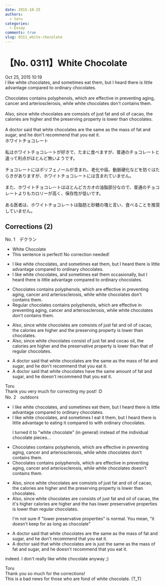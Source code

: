 ```yaml
---
date: 2015-10-25
authors:
  - toru
categories:
  - Essay
comments: true
slug: 0311_white-chocolate
---
```


# 【No. 0311】White Chocolate
<div class="date">Oct 25, 2015 10:19</div>
<div id="post"><div id="body_show_ori">
I like white chocolates, and sometimes eat them, but I heard there is little advantage compared to ordinary chocolates.<br/><br/>Chocolates contains polyphenols, which are effective in preventing aging, cancer and arteriosclerosis, while white chocolates don't contains them.<br/><br/>Also, since white chocolates are comsists of just fat and oil of cacao, the calories are higher and the preserving property is lower than chocolates.<br/><br/>A doctor said that white chocolates are the same as the mass of fat and sugar, and he don't recommend that you eat it.
</div></div>

<!-- more -->

<div id="post_ja"><div id="body_show_mo">
ホワイトチョコレート<br/><br/>私はホワイトチョコレートが好きで、たまに食べますが、普通のチョコレートと違って利点がほとんど無いようです。<br/><br/>チョコレートにはポリフェノールが含まれ、老化や癌、動脈硬化などを防ぐはたらきがありますが、ホワイトチョコレートには含まれていません。<br/><br/>また、ホワイトチョコレートはほとんどカカオの油脂部分なので、普通のチョコレートよりもカロリーが高く、保存性が低いです。<br/><br/>ある医者は、ホワイトチョコレートは脂肪と砂糖の塊と言い、食べることを推奨していません。
</div></div>

## Corrections (2)
<div id="block"><div class="first_name"> No. 1　<span class="just_name">デクラン</span></div><div id="block2">
<ul class="correction_field">
<li class="incorrect">White Chocolate</li>
<li class="corrected perfect">This sentence is perfect! No correction needed!</li>
</ul>
<ul class="correction_field">
<li class="incorrect">I like white chocolates, and sometimes eat them, but I heard there is little advantage compared to ordinary chocolates.</li>
<li class="corrected correct">
I like white chocolates, and <span class="sline">sometimes</span> eat them <span class="f_blue">occasionally</span>, but I heard there is little advantage compared to ordinary chocolates.
</li>
</ul>
<ul class="correction_field">
<li class="incorrect">Chocolates contains polyphenols, which are effective in preventing aging, cancer and arteriosclerosis, while white chocolates don't contains them.</li>
<li class="corrected correct">
<span class="f_blue">Regular c</span>hocolates contain<span class="sline">s</span> polyphenols, which are effective in preventing aging, cancer and arteriosclerosis, while white chocolates don't <span class="sline">contains them</span>.
</li>
</ul>
<ul class="correction_field">
<li class="incorrect">Also, since white chocolates are comsists of just fat and oil of cacao, the calories are higher and the preserving property is lower than chocolates.</li>
<li class="corrected correct">
Also, since white chocolates <span class="f_blue">consist</span> of just fat and <span class="f_blue">cocao oil</span>, the calories are higher and the <span class="f_blue">preservative</span> property is lower than <span class="f_blue">that of regular</span> chocolates.
</li>
</ul>
<ul class="correction_field">
<li class="incorrect">A doctor said that white chocolates are the same as the mass of fat and sugar, and he don't recommend that you eat it.</li>
<li class="corrected correct">
A doctor said that white chocolates <span class="f_blue">have the same amount</span> of fat and sugar, and he <span class="f_blue">doesn't </span>recommend that you eat it.
</li>
</ul>
</div><div class="name"><span class="just_name">Toru</span><br>
Thank you very much for correcting my post! :D
</div>
</div>
<div id="block"><div class="first_name"> No. 2　<span class="just_name">outdoors</span></div><div id="block2">
<ul class="correction_field">
<li class="incorrect">I like white chocolates, and sometimes eat them, but I heard there is little advantage compared to ordinary chocolates.</li>
<li class="corrected correct">
I like white chocolate<span class="sline">s</span>, and sometimes <span class="f_blue">I </span>eat <span class="f_blue">it</span> <span class="sline">them</span>, but I heard there is little advantage <span class="f_blue">to eating it </span>compared <span class="sline">to</span> <span class="f_blue">with </span>ordinary chocolate<span class="sline">s</span>.
<p class="correction_comment">I turned it to "white chocolate" (in general) instead of the individual chocolate pieces...</p>
</li>
</ul>
<ul class="correction_field">
<li class="incorrect">Chocolates contains polyphenols, which are effective in preventing aging, cancer and arteriosclerosis, while white chocolates don't contains them.</li>
<li class="corrected correct">
Chocolate<span class="sline">s</span> contains polyphenols, which are effective in preventing aging, cancer and arteriosclerosis, while white chocolate<span class="sline">s</span> do<span class="f_red">es</span>n't contains them.
</li>
</ul>
<ul class="correction_field">
<li class="incorrect">Also, since white chocolates are comsists of just fat and oil of cacao, the calories are higher and the preserving property is lower than chocolates.</li>
<li class="corrected correct">
Also, since white chocolate<span class="sline">s</span> <span class="sline">are</span> co<span class="f_red">n</span>sists of just fat and oil of cacao, <span class="sline">the</span> <span class="f_red">it's higher </span>calorie<span class="sline">s are higher</span> and <span class="sline">the</span> <span class="f_blue">has lower </span>preserv<span class="f_blue">ative</span> propert<span class="f_blue">ies</span> <span class="sline">is lower</span> than <span class="f_blue">regular </span>chocolate<span class="sline">s</span>.
<p class="correction_comment">I'm not sure if "lower preservative properties" is normal. You mean, "it doesn't keep for as long as chocolate"</p>
</li>
</ul>
<ul class="correction_field">
<li class="incorrect">A doctor said that white chocolates are the same as the mass of fat and sugar, and he don't recommend that you eat it.</li>
<li class="corrected correct">
A doctor said that white chocolate<span class="sline">s are</span> <span class="f_blue">is just </span><span class="sline">the same as the mass of</span> fat and sugar, and he do<span class="f_red">es</span>n't recommend that you eat it.
</li>
</ul>
<p class="comment_small">
 indeed. I don't really like white chocolate anyway ;)
</p>

</div><div class="name"><span class="just_name">Toru</span><br>
Thank you so much for the corrections!<br/>This is a bad news for those who are fond of white chocolate. (T_T)
</div>
</div>
